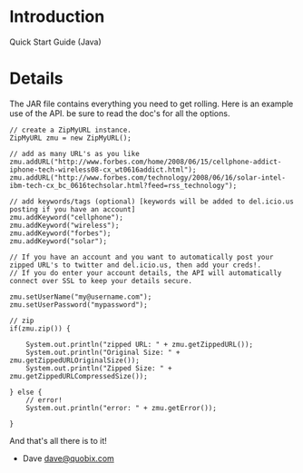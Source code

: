 # Introduction #
Quick Start Guide (Java)


# Details #

The JAR file contains everything you need to get rolling. Here is an example use of the API. be sure to read the doc's for all the options.

```
// create a ZipMyURL instance.
ZipMyURL zmu = new ZipMyURL();
	
// add as many URL's as you like
zmu.addURL("http://www.forbes.com/home/2008/06/15/cellphone-addict-iphone-tech-wireless08-cx_wt0616addict.html");
zmu.addURL("http://www.forbes.com/technology/2008/06/16/solar-intel-ibm-tech-cx_bc_0616techsolar.html?feed=rss_technology");
	
// add keywords/tags (optional) [keywords will be added to del.icio.us posting if you have an account]
zmu.addKeyword("cellphone");
zmu.addKeyword("wireless");
zmu.addKeyword("forbes");
zmu.addKeyword("solar");
	
// If you have an account and you want to automatically post your zipped URL's to twitter and del.icio.us, then add your creds!. 
// If you do enter your account details, the API will automatically connect over SSL to keep your details secure.

zmu.setUserName("my@username.com");
zmu.setUserPassword("mypassword");
	
// zip			
if(zmu.zip()) {
		
	System.out.println("zipped URL: " + zmu.getZippedURL());
	System.out.println("Original Size: " + zmu.getZippedURLOriginalSize());
	System.out.println("Zipped Size: " + zmu.getZippedURLCompressedSize());
	
} else {
	// error!			
	System.out.println("error: " + zmu.getError());
	
}
```

And that's all there is to it!
- Dave <dave@quobix.com>